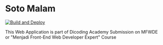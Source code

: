 # Soto Malam

[![Build and Deploy](https://github.com/ImBIOS/soto-malam-mfwde/actions/workflows/deploy.yml/badge.svg)](https://github.com/ImBIOS/soto-malam-mfwde/actions/workflows/deploy.yml)

This Web Application is part of Dicoding Academy Submission on MFWDE or "Menjadi Front-End Web Developer Expert" Course
